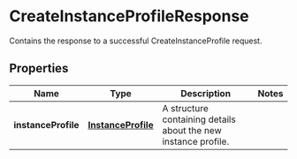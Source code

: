 

# CreateInstanceProfileResponse

Contains the response to a successful <a>CreateInstanceProfile</a> request. 

## Properties

| Name | Type | Description | Notes |
|------------ | ------------- | ------------- | -------------|
|**instanceProfile** | [**InstanceProfile**](InstanceProfile.md) | A structure containing details about the new instance profile. |  |




